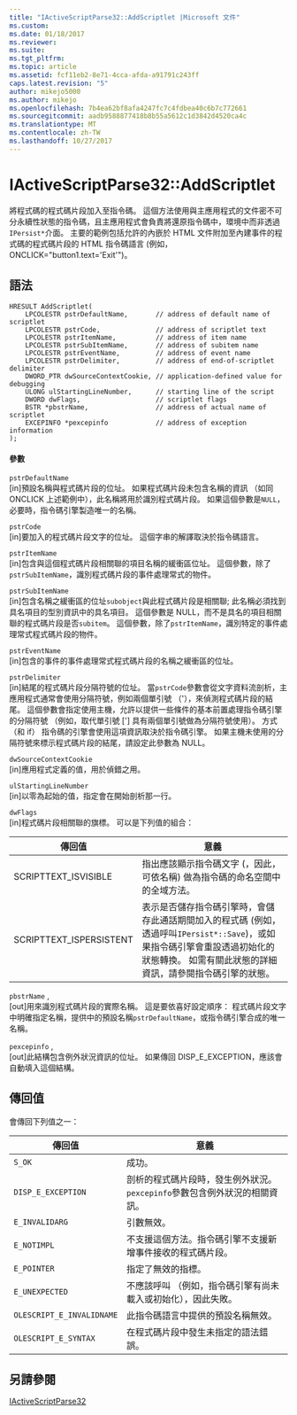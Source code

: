 ```yaml
---
title: "IActiveScriptParse32::AddScriptlet |Microsoft 文件"
ms.custom: 
ms.date: 01/18/2017
ms.reviewer: 
ms.suite: 
ms.tgt_pltfrm: 
ms.topic: article
ms.assetid: fcf11eb2-8e71-4cca-afda-a91791c243ff
caps.latest.revision: "5"
author: mikejo5000
ms.author: mikejo
ms.openlocfilehash: 7b4ea62bf8afa4247fc7c4fdbea40c6b7c772661
ms.sourcegitcommit: aadb9588877418b8b55a5612c1d3842d4520ca4c
ms.translationtype: MT
ms.contentlocale: zh-TW
ms.lasthandoff: 10/27/2017
---
```

# <a name="iactivescriptparse32addscriptlet"></a>IActiveScriptParse32::AddScriptlet
將程式碼的程式碼片段加入至指令碼。 這個方法使用與主應用程式的文件密不可分永續性狀態的指令碼，且主應用程式會負責將還原指令碼中，環境中而非透過`IPersist*`介面。 主要的範例包括允許的內嵌於 HTML 文件附加至內建事件的程式碼的程式碼片段的 HTML 指令碼語言 (例如，ONCLICK="button1.text='Exit'")。  
  
## <a name="syntax"></a>語法  
  
```  
HRESULT AddScriptlet(  
    LPCOLESTR pstrDefaultName,       // address of default name of scriptlet  
    LPCOLESTR pstrCode,              // address of scriptlet text  
    LPCOLESTR pstrItemName,          // address of item name  
    LPCOLESTR pstrSubItemName,       // address of subitem name  
    LPCOLESTR pstrEventName,         // address of event name  
    LPCOLESTR pstrDelimiter,         // address of end-of-scriptlet delimiter  
    DWORD_PTR dwSourceContextCookie, // application-defined value for debugging  
    ULONG ulStartingLineNumber,      // starting line of the script  
    DWORD dwFlags,                   // scriptlet flags  
    BSTR *pbstrName,                 // address of actual name of scriptlet  
    EXCEPINFO *pexcepinfo            // address of exception information  
);  
```  
  
#### <a name="parameters"></a>參數  
 `pstrDefaultName`  
 [in]預設名稱與程式碼片段的位址。 如果程式碼片段未包含名稱的資訊 （如同 ONCLICK 上述範例中），此名稱將用於識別程式碼片段。 如果這個參數是`NULL`，必要時，指令碼引擎製造唯一的名稱。  
  
 `pstrCode`  
 [in]要加入的程式碼片段文字的位址。 這個字串的解譯取決於指令碼語言。  
  
 `pstrItemName`  
 [in]包含與這個程式碼片段相關聯的項目名稱的緩衝區位址。 這個參數，除了`pstrSubItemName`，識別程式碼片段的事件處理常式的物件。  
  
 `pstrSubItemName`  
 [in]包含名稱之緩衝區的位址`subobject`與此程式碼片段是相關聯; 此名稱必須找到具名項目的型別資訊中的具名項目。 這個參數是 NULL，而不是具名的項目相關聯的程式碼片段是否`subitem`。 這個參數，除了`pstrItemName`，識別特定的事件處理常式程式碼片段的物件。  
  
 `pstrEventName`  
 [in]包含的事件的事件處理常式程式碼片段的名稱之緩衝區的位址。  
  
 `pstrDelimiter`  
 [in]結尾的程式碼片段分隔符號的位址。 當`pstrCode`參數會從文字資料流剖析，主應用程式通常會使用分隔符號，例如兩個單引號 （'），來偵測程式碼片段的結尾。 這個參數會指定使用主機，允許以提供一些條件的基本前置處理指令碼引擎的分隔符號 （例如，取代單引號 ['] 具有兩個單引號做為分隔符號使用）。 方式 （和 if） 指令碼的引擎會使用這項資訊取決於指令碼引擎。 如果主機未使用的分隔符號來標示程式碼片段的結尾，請設定此參數為 NULL。  
  
 `dwSourceContextCookie`  
 [in]應用程式定義的值，用於偵錯之用。  
  
 `ulStartingLineNumber`  
 [in]以零為起始的值，指定會在開始剖析那一行。  
  
 `dwFlags`  
 [in]程式碼片段相關聯的旗標。 可以是下列值的組合：  
  
|傳回值|意義|  
|------------------|-------------|  
|SCRIPTTEXT_ISVISIBLE|指出應該顯示指令碼文字 (，因此，可依名稱) 做為指令碼的命名空間中的全域方法。|  
|SCRIPTTEXT_ISPERSISTENT|表示是否儲存指令碼引擎時，會儲存此通話期間加入的程式碼 (例如，透過呼叫`IPersist*::Save`)，或如果指令碼引擎會重設透過初始化的狀態轉換。 如需有關此狀態的詳細資訊，請參閱指令碼引擎的狀態。|  
  
 `pbstrName` ,  
 [out]用來識別程式碼片段的實際名稱。 這是要依喜好設定順序： 程式碼片段文字中明確指定名稱，提供中的預設名稱`pstrDefaultName`，或指令碼引擎合成的唯一名稱。  
  
 `pexcepinfo` ,  
 [out]此結構包含例外狀況資訊的位址。 如果傳回 DISP_E_EXCEPTION，應該會自動填入這個結構。  
  
## <a name="return-value"></a>傳回值  
 會傳回下列值之一：  
  
|傳回值|意義|  
|------------------|-------------|  
|`S_OK`|成功。|  
|`DISP_E_EXCEPTION`|剖析的程式碼片段時，發生例外狀況。 `pexcepinfo`參數包含例外狀況的相關資訊。|  
|`E_INVALIDARG`|引數無效。|  
|`E_NOTIMPL`|不支援這個方法。指令碼引擎不支援新增事件接收的程式碼片段。|  
|`E_POINTER`|指定了無效的指標。|  
|`E_UNEXPECTED`|不應該呼叫 （例如，指令碼引擎有尚未載入或初始化），因此失敗。|  
|`OLESCRIPT_E_INVALIDNAME`|此指令碼語言中提供的預設名稱無效。|  
|`OLESCRIPT_E_SYNTAX`|在程式碼片段中發生未指定的語法錯誤。|  
  
## <a name="see-also"></a>另請參閱  
 [IActiveScriptParse32](../../winscript/reference/iactivescriptparse32.md)
